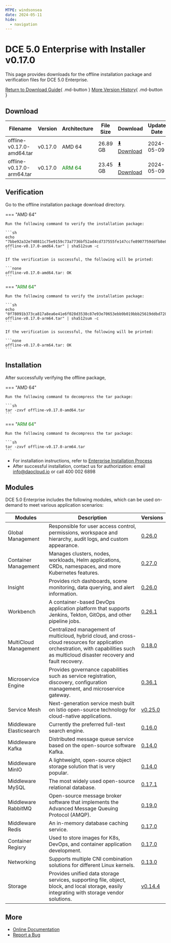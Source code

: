 ```yaml
---
MTPE: windsonsea
date: 2024-05-11
hide:
  - navigation
---
```


# DCE 5.0 Enterprise with Installer v0.17.0

This page provides downloads for the offline installation package and verification files for DCE 5.0 Enterprise.

[Return to Download Guide](../index.md#_2){ .md-button } [More Version History](./dce5-installer-history.md){ .md-button }

## Download

| Filename | Version | Architecture | File Size | Download | Update Date |
| --------- | ------- | ------------ | --------- | -------- | ----------- |
| offline-v0.17.0-amd64.tar | v0.17.0 | AMD 64 | 26.89 GB | [:arrow_down: Download](https://qiniu-download-public.daocloud.io/DaoCloud_Enterprise/dce5/offline-v0.17.0-amd64.tar) | 2024-05-09 |
| offline-v0.17.0-arm64.tar | v0.17.0 | <font color="green">ARM 64</font> | 23.45 GB | [:arrow_down: Download](https://qiniu-download-public.daocloud.io/DaoCloud_Enterprise/dce5/offline-v0.17.0-arm64.tar) | 2024-05-09 |

## Verification

Go to the offline installation package download directory.

=== "AMD 64"

    Run the following command to verify the installation package:

    ```sh
    echo "7bbe92a32e740811c75e9159c73a7736bf52ad4cd737555fe147ccfe8907759ddfb8e8bf43780702c568beb6fe5c651a1f1fc0a59f48044d049de3ef521b8b41  offline-v0.17.0-amd64.tar" | sha512sum -c
    ```

    If the verification is successful, the following will be printed:

    ```none
    offline-v0.17.0-amd64.tar: OK
    ```

=== "<font color="green">ARM 64</font>"

    Run the following command to verify the installation package:

    ```sh
    echo "0f78091b373ca817a8ea6e41e6f028d3538c87e93e70653ebb9b019bbb25619ddbd72853ada5a8f186639c4e970132bab2b75cb53f52762bdaed9f55cee0f848  offline-v0.17.0-arm64.tar" | sha512sum -c
    ```

    If the verification is successful, the following will be printed:

    ```none
    offline-v0.17.0-arm64.tar: OK
    ```

## Installation

After successfully verifying the offline package,

=== "AMD 64"

    Run the following command to decompress the tar package:

    ```sh
    tar -zxvf offline-v0.17.0-amd64.tar
    ```

=== "<font color="green">ARM 64</font>"

    Run the following command to decompress the tar package:

    ```sh
    tar -zxvf offline-v0.17.0-arm64.tar
    ```

- For installation instructions, refer to [Enterprise Installation Process](../../install/commercial/start-install.md)
- After successful installation, contact us for authorization: email info@daocloud.io or call 400 002 6898

## Modules

DCE 5.0 Enterprise includes the following modules, which can be used on-demand to meet various application scenarios:

| Modules | Description | Versions |
| ------- | ----------- | -------- |
| Global Management | Responsible for user access control, permissions, workspace and hierarchy, audit logs, and custom appearance. | [0.26.0](../../ghippo/intro/release-notes.md#v0260) |
| Container Management | Manages clusters, nodes, workloads, Helm applications, CRDs, namespaces, and more Kubernetes features. | [0.27.0](../../kpanda/intro/release-notes.md#v0270) |
| Insight | Provides rich dashboards, scene monitoring, data querying, and alert information. | [0.26.0](../../insight/intro/releasenote.md#v0260) |
| Workbench | A container-based DevOps application platform that supports Jenkins, Tekton, GitOps, and other pipeline jobs. | [0.26.1](../../amamba/intro/release-notes.md#v0261) |
| MultiCloud Management | Centralized management of multicloud, hybrid cloud, and cross-cloud resources for application orchestration, with capabilities such as multicloud disaster recovery and fault recovery. | [0.18.0](../../kairship/intro/release-notes.md#v0180) |
| Microservice Engine | Provides governance capabilities such as service registration, discovery, configuration management, and microservice gateway. | [0.36.1](../../skoala/intro/release-notes.md#v0361) |
| Service Mesh | Next-generation service mesh built on Istio open-source technology for cloud-native applications. | [v0.25.0](../../mspider/intro/release-notes.md#v0250) |
| Middleware Elasticsearch | Currently the preferred full-text search engine. | [0.16.0](../../middleware/elasticsearch/release-notes.md#v0160) |
| Middleware Kafka | Distributed message queue service based on the open-source software Kafka. | [0.14.0](../../middleware/kafka/release-notes.md#v0140) |
| Middleware MinIO | A lightweight, open-source object storage solution that is very popular. | [0.14.0](../../middleware/minio/release-notes.md#v0140) |
| Middleware MySQL | The most widely used open-source relational database. | [0.17.1](../../middleware/mysql/release-notes.md#v0171) |
| Middleware RabbitMQ | Open-source message broker software that implements the Advanced Message Queuing Protocol (AMQP). | [0.19.0](../../middleware/rabbitmq/release-notes.md#v0190) |
| Middleware Redis | An in-memory database caching service. | [0.17.0](../../middleware/redis/release-notes.md#v0170) |
| Container Regisry | Used to store images for K8s, DevOps, and container application development. | [0.17.0](../../kangaroo/intro/release-notes.md#v0170) |
| Networking | Supports multiple CNI combination solutions for different Linux kernels. | [0.13.0](../../network/intro/releasenotes.md#v0130) |
| Storage | Provides unified data storage services, supporting file, object, block, and local storage, easily integrating with storage vendor solutions. | [v0.14.4](../../storage/hwameistor/releasenotes.md#v0144) |

## More

- [Online Documentation](../../dce/index.md)
- [Report a Bug](https://github.com/DaoCloud/DaoCloud-docs/issues)
